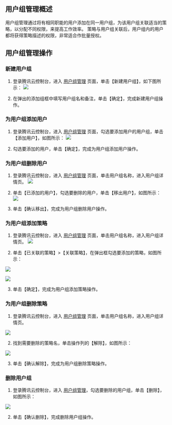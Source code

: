 ## 用户组管理概述
用户组管理通过将有相同职能的用户添加在同一用户组，为该用户组关联适当的策略，以分配不同权限，来提高工作效率。
策略与用户组关联后，用户组内的用户都将获得策略描述的权限，非常适合作批量授权。

## 用户组管理操作
### 新建用户组

1. 登录腾讯云控制台，进入 [用户组管理](https://console.cloud.tencent.com/cam/groups) 页面，单击【新建用户组】，如下图所示：
![](https://main.qcloudimg.com/raw/0fcf709006fbd2a4a0154cafa49a7ef8.png)

2. 在弹出的添加组框中填写用户组名和备注，单击【确定】，完成新建用户组操作。

### 为用户组添加用户

1. 登录腾讯云控制台，进入 [用户组管理](https://console.cloud.tencent.com/cam/groups) 页面，勾选要添加用户的用户组，单击【添加用户】，如图所示：
![](https://main.qcloudimg.com/raw/6f087e604d6344304965202644fad2d1.png)

2. 勾选要添加的用户，单击【确定】，完成为用户组添加用户操作。

### 为用户组删除用户

1. 登录腾讯云控制台，进入 [用户组管理](https://console.cloud.tencent.com/cam/groups) 页面，单击用户组名称，进入用户组详情页。
![](https://main.qcloudimg.com/raw/728bcf76aba52161aa5628df979a17d4.png)

2. 单击【已添加的用户】，勾选要删除的用户，单击【移出用户】，如图所示：
![](https://main.qcloudimg.com/raw/bdc58c0129ac99d6034fa56f10d82626.png)

3. 单击【确认移出】，完成为用户组删除用户操作。

### 为用户组添加策略

1. 登录腾讯云控制台，进入 [用户组管理](https://console.cloud.tencent.com/cam/groups) 页面，单击用户组名称，进入用户组详情页。
![](https://main.qcloudimg.com/raw/dc53c15785e5035bb55eb0b3b0bd434c.png)

2. 单击【已关联的策略】>【关联策略】，在弹出框勾选要添加的策略，如图所示：

 ![](https://main.qcloudimg.com/raw/5997fe9947c5ca1b0132a6088ae221f7.png)

 ![](https://main.qcloudimg.com/raw/c2bb28cc2deafd6799db23b9fb120c03.png)

3. 单击【确定】，完成为用户组添加策略操作。

### 为用户组删除策略

1. 登录腾讯云控制台，进入 [用户组管理](https://console.cloud.tencent.com/cam/groups) 页面，单击用户组名称，进入用户组详情页。

 ![](https://main.qcloudimg.com/raw/dc53c15785e5035bb55eb0b3b0bd434c.png)

2. 找到需要删除的策略名，单击操作列的【解除】，如图所示：

 ![](https://main.qcloudimg.com/raw/435b5f845c554a79ff054335d7dfddcb.png)

3. 单击【确认解除】，完成为用户组删除策略操作。

### 删除用户组

1. 登录腾讯云控制台，进入 [用户组管理](https://console.cloud.tencent.com/cam/groups)，勾选要删除的用户组，单击【删除】，如图所示：

 ![](https://main.qcloudimg.com/raw/06d9ca36dd60c99e88ce21fbcba1bb52.png)

2. 单击【确认删除】，完成删除用户组操作。



